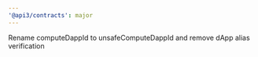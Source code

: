```yaml
---
'@api3/contracts': major
---
```


Rename computeDappId to unsafeComputeDappId and remove dApp alias verification
